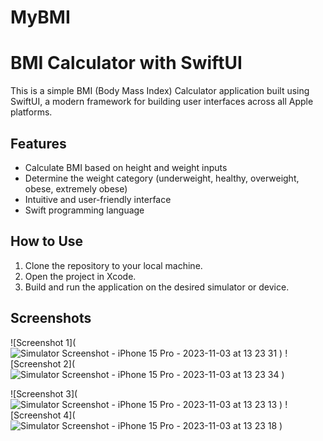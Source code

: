 # MyBMI

# BMI Calculator with SwiftUI

This is a simple BMI (Body Mass Index) Calculator application built using SwiftUI, a modern framework for building user interfaces across all Apple platforms.

## Features
- Calculate BMI based on height and weight inputs
- Determine the weight category (underweight, healthy, overweight, obese, extremely obese)
- Intuitive and user-friendly interface
- Swift programming language

## How to Use
1. Clone the repository to your local machine.
2. Open the project in Xcode.
3. Build and run the application on the desired simulator or device.

## Screenshots
![Screenshot 1](![Simulator Screenshot - iPhone 15 Pro - 2023-11-03 at 13 23 31](https://github.com/imacapella/MyBMI/assets/101065086/6e077e32-316f-4582-a9a4-b9d9754c6c8e)
) ![Screenshot 2](![Simulator Screenshot - iPhone 15 Pro - 2023-11-03 at 13 23 34](https://github.com/imacapella/MyBMI/assets/101065086/f00eb6ee-dc86-4a43-9f7a-1bfc2a4a0a16)
)

![Screenshot 3](![Simulator Screenshot - iPhone 15 Pro - 2023-11-03 at 13 23 13](https://github.com/imacapella/MyBMI/assets/101065086/7a8f8533-dd95-4e07-ac9b-c5945c75bc14)
) ![Screenshot 4](![Simulator Screenshot - iPhone 15 Pro - 2023-11-03 at 13 23 18](https://github.com/imacapella/MyBMI/assets/101065086/485776bb-50f7-4b00-bfb7-57f6a480a13d)
)
